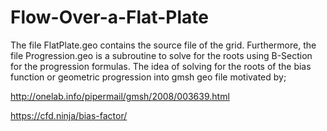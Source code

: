 # Flow-Over-a-Flat-Plate

The file FlatPlate.geo contains the source file of the grid. Furthermore, the file Progression.geo is a subroutine to solve for the roots using B-Section for the progression formulas. The idea of solving for the roots of the bias function or geometric progression into gmsh geo file motivated by;

http://onelab.info/pipermail/gmsh/2008/003639.html

https://cfd.ninja/bias-factor/
